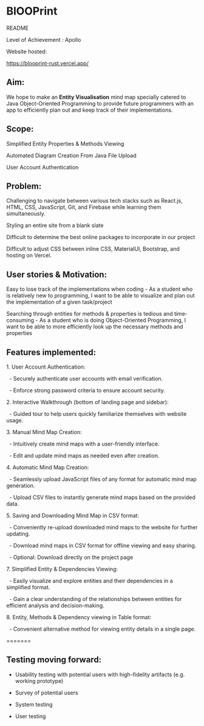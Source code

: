 # BlOOPrint

README

Level of Achievement : Apollo

Website hosted:

https://blooprint-rust.vercel.app/

## Aim:

We hope to make an **Entity Visualisation** mind map specially catered to Java Object-Oriented Programming to provide future programmers with an app to efficiently plan out and keep track of their implementations.

## Scope:

Simplified Entity Properties & Methods Viewing  

Automated Diagram Creation From Java File Upload 

User Account Authentication

## Problem:

Challenging to navigate between various tech stacks such as React.js, HTML, CSS, JavaScript, Git, and Firebase while learning them simultaneously.

Styling an entire site from a blank slate

Difficult to determine the best online packages to incorporate in our project

Difficult to adjust CSS between inline CSS, MaterialUI, Bootstrap, and hosting on Vercel.

## User stories & Motivation:

Easy to lose track of the implementations when coding - As a student who is relatively new to programming, I want to be able to visualize and plan out the implementation of a given task/project

Searching through entities for methods & properties is tedious and time-consuming - As a student who is doing Object-Oriented Programming, I want to be able to more efficiently look up the necessary methods and properties

## Features implemented:

1\. User Account Authentication:

  - Securely authenticate user accounts with email verification.

  - Enforce strong password criteria to ensure account security.

2\. Interactive Walkthrough (bottom of landing page and sidebar):

  - Guided tour to help users quickly familiarize themselves with website usage.

3\. Manual Mind Map Creation:

  - Intuitively create mind maps with a user-friendly interface.

  - Edit and update mind maps as needed even after creation.

4\. Automatic Mind Map Creation:

  - Seamlessly upload JavaScript files of any format for automatic mind map generation.

  - Upload CSV files to instantly generate mind maps based on the provided data.

5\. Saving and Downloading Mind Map in CSV format:

  - Conveniently re-upload downloaded mind maps to the website for further updating.

  - Download mind maps in CSV format for offline viewing and easy sharing.

  - Optional: Download directly on the project page 

7\. Simplified Entity & Dependencies Viewing:

  - Easily visualize and explore entities and their dependencies in a simplified format.

  - Gain a clear understanding of the relationships between entities for efficient analysis and decision-making.

8\. Entity, Methods & Dependency viewing in Table format:

  - Convenient alternative method for viewing entity details in a single page.

=======

## Testing moving forward:

- Usability testing with potential users with high-fidelity artifacts (e.g. working prototype)

- Survey of potential users

- System testing

- User testing


